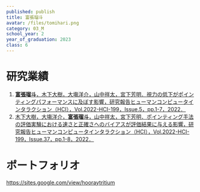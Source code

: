 ```yaml
---
published: publish
title: 富張瑠斗
avatar: /files/tomihari.png
category: 03_M
school_year: 2
year_of_graduation: 2023
class: 6
---
```

# 研究業績

1. [**富張瑠斗**，木下大樹，大塲洋介，山中祥太，宮下芳明．視力の低下がポインティングパフォーマンスに及ぼす影響，研究報告ヒューマンコンピュータインタラクション（HCI），Vol.2022-HCI-199，Issue.5，pp.1-7，2022．](https://research.miyashita.com/papers/D252)
1. [木下大樹，大塲洋介，**富張瑠斗**，山中祥太，宮下芳明．ポインティング手法の評価実験における速さと正確さへのバイアスが評価結果に与える影響，研究報告ヒューマンコンピュータインタラクション（HCI），Vol.2022-HCI-199，Issue.37，pp.1-8，2022．](https://research.miyashita.com/papers/D253)

# ポートフォリオ
https://sites.google.com/view/hooraytritium
